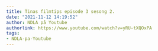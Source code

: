 ```yaml
---
title: Tinas filmtips episode 3 sesong 2.
date: "2021-11-12 14:19:52"
author: NDLA på Youtube
authorlink: https://www.youtube.com/watch?v=yRU-tXQOxPA
tags:
- NDLA-pa-Youtube
---
```

